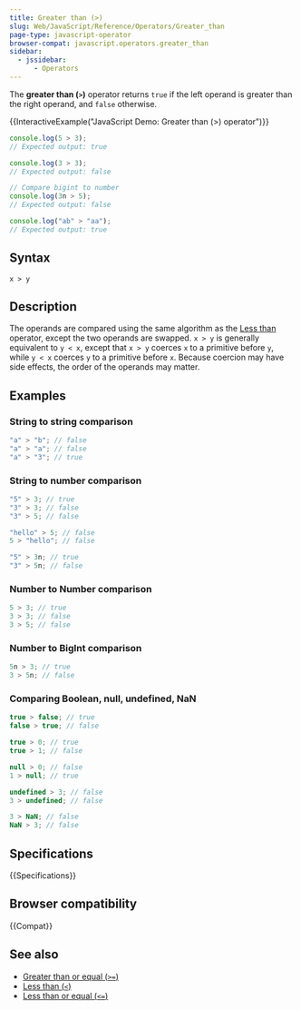 ```yaml
---
title: Greater than (>)
slug: Web/JavaScript/Reference/Operators/Greater_than
page-type: javascript-operator
browser-compat: javascript.operators.greater_than
sidebar:
  - jssidebar:
      - Operators
---
```


The **greater than (`>`)** operator returns `true` if the left
operand is greater than the right operand, and `false` otherwise.

{{InteractiveExample("JavaScript Demo: Greater than (>) operator")}}

```js interactive-example
console.log(5 > 3);
// Expected output: true

console.log(3 > 3);
// Expected output: false

// Compare bigint to number
console.log(3n > 5);
// Expected output: false

console.log("ab" > "aa");
// Expected output: true
```

## Syntax

```js-nolint
x > y
```

## Description

The operands are compared using the same algorithm as the [Less than](/en-US/docs/Web/JavaScript/Reference/Operators/Less_than) operator, except the two operands are swapped. `x > y` is generally equivalent to `y < x`, except that `x > y` coerces `x` to a primitive before `y`, while `y < x` coerces `y` to a primitive before `x`. Because coercion may have side effects, the order of the operands may matter.

## Examples

### String to string comparison

```js
"a" > "b"; // false
"a" > "a"; // false
"a" > "3"; // true
```

### String to number comparison

```js
"5" > 3; // true
"3" > 3; // false
"3" > 5; // false

"hello" > 5; // false
5 > "hello"; // false

"5" > 3n; // true
"3" > 5n; // false
```

### Number to Number comparison

```js
5 > 3; // true
3 > 3; // false
3 > 5; // false
```

### Number to BigInt comparison

```js
5n > 3; // true
3 > 5n; // false
```

### Comparing Boolean, null, undefined, NaN

```js
true > false; // true
false > true; // false

true > 0; // true
true > 1; // false

null > 0; // false
1 > null; // true

undefined > 3; // false
3 > undefined; // false

3 > NaN; // false
NaN > 3; // false
```

## Specifications

{{Specifications}}

## Browser compatibility

{{Compat}}

## See also

- [Greater than or equal (`>=`)](/en-US/docs/Web/JavaScript/Reference/Operators/Greater_than_or_equal)
- [Less than (`<`)](/en-US/docs/Web/JavaScript/Reference/Operators/Less_than)
- [Less than or equal (`<=`)](/en-US/docs/Web/JavaScript/Reference/Operators/Less_than_or_equal)
